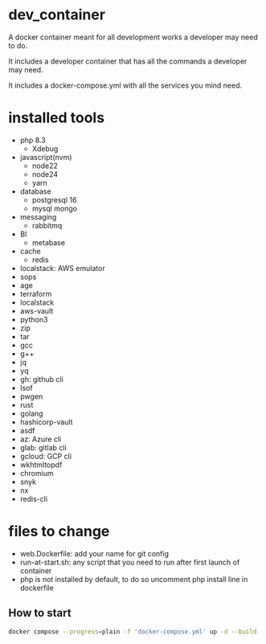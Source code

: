 # dev_container
A docker container meant for all development works a developer may need to do.

It includes a developer container that has all the commands a developer may need.

It includes a docker-compose.yml with all the services you mind need.

# installed tools
- php 8.3
    - Xdebug
- javascript(nvm)
    - node22
    - node24
    - yarn
- database
    - postgresql 16
    - mysql mongo
- messaging
    - rabbitmq
- BI
    - metabase
- cache
    - redis
- localstack: AWS emulator
- sops
- age
- terraform
- localstack
- aws-vault
- python3
- zip
- tar
- gcc
- g++
- jq
- yq
- gh: github cli
- lsof
- pwgen
- rust
- golang
- hashicorp-vault
- asdf
- az: Azure cli
- glab: gitlab cli
- gcloud: GCP cli
- wkhtmltopdf
- chromium
- snyk
- nx
- redis-cli

# files to change
- web.Dockerfile: add your name for git config
- run-at-start.sh: any script that you need to run after first launch of container
- php is not installed by default, to do so uncomment php install line in dockerfile

## How to start
```bash
docker compose --progress=plain -f 'docker-compose.yml' up -d --build 'pg-db' 'redis' 'metabase' 'development'
```